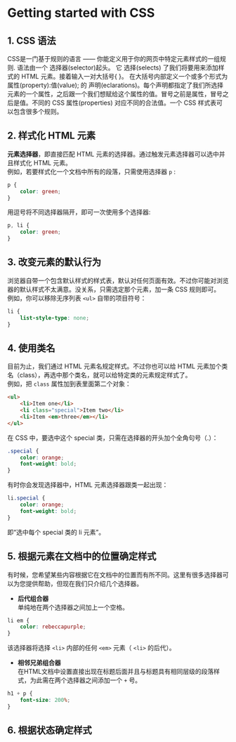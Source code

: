 # Getting started with CSS
## 1. CSS 语法
CSS是一门基于规则的语言 —— 你能定义用于你的网页中特定元素样式的一组规则.
语法由一个 选择器(selector)起头。 它 选择(selects) 了我们将要用来添加样式的 HTML 元素。接着输入一对大括号{ }。 在大括号内部定义一个或多个形式为 属性(property):值(value); 的 声明(eclarations)。每个声明都指定了我们所选择元素的一个属性，之后跟一个我们想赋给这个属性的值。冒号之前是属性，冒号之后是值。不同的 CSS 属性(properties) 对应不同的合法值。一个 CSS 样式表可以包含很多个规则。

## 2. 样式化 HTML 元素
**元素选择器**，即直接匹配 HTML 元素的选择器。通过触发元素选择器可以选中并且样式化 HTML 元素。    
例如，若要样式化一个文档中所有的段落，只需使用选择器 `p` :
```css
p {
    color: green;
}
```
用逗号将不同选择器隔开，即可一次使用多个选择器:
```css
p, li {
    color: green;
}
```

## 3. 改变元素的默认行为
浏览器自带一个包含默认样式的样式表，默认对任何页面有效。不过你可能对浏览器的默认样式不太满意。没关系，只需选定那个元素，加一条 CSS 规则即可。  
例如，你可以移除无序列表 `<ul>` 自带的项目符号：
```css
li {
    list-style-type: none;
}
```

## 4. 使用类名
目前为止，我们通过 HTML 元素名规定样式。不过你也可以给 HTML 元素加个类名（class），再选中那个类名，就可以给特定类的元素规定样式了。  
例如，把 `class` 属性加到表里面第二个对象：
```html
<ul>
    <li>Item one</li>
    <li class="special">Item two</li>
    <li>Item <em>three</em></li>
</ul>
```
在 CSS 中，要选中这个 special 类，只需在选择器的开头加个全角句号（.）：
```css
.special {
    color: orange;
    font-weight: bold;
}
```
有时你会发现选择器中，HTML 元素选择器跟类一起出现：
```css
li.special {
    color: orange;
    font-weight: bold;
}
```
即“选中每个 special 类的 li 元素”。

## 5. 根据元素在文档中的位置确定样式
有时候，您希望某些内容根据它在文档中的位置而有所不同。这里有很多选择器可以为您提供帮助，但现在我们只介绍几个选择器。
- **后代组合器**  
单纯地在两个选择器之间加上一个空格。
```css
li em {
    color: rebeccapurple;
}
```
该选择器将选择 `<li>` 内部的任何 `<em>` 元素（ `<li>` 的后代）。

- **相邻兄弟组合器**  
在HTML文档中设置直接出现在标题后面并且与标题具有相同层级的段落样式，为此需在两个选择器之间添加一个 `+` 号。
```css
h1 + p {
    font-size: 200%;
}
```

## 6. 根据状态确定样式